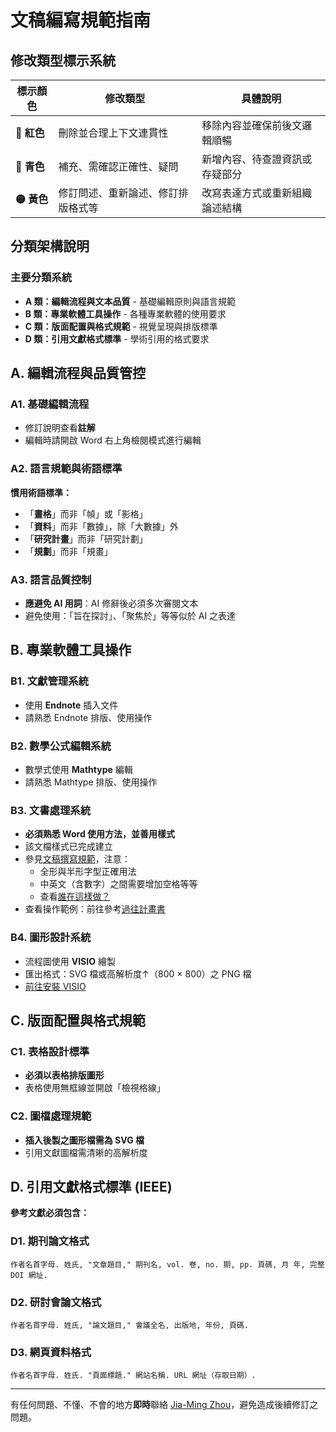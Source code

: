 # 文稿編寫規範指南

## 修改類型標示系統

| 標示顏色 | 修改類型 | 具體說明 |
|---------|----------|----------|
| **🔴 紅色** | 刪除並合理上下文連貫性 | 移除內容並確保前後文邏輯順暢 |
| **🔵 青色** | 補充、需確認正確性、疑問 | 新增內容、待查證資訊或存疑部分 |
| **🟡 黃色** | 修訂問述、重新論述、修訂排版格式等 | 改寫表達方式或重新組織論述結構 |


## 分類架構說明

### 主要分類系統
- **A 類：編輯流程與文本品質** - 基礎編輯原則與語言規範
- **B 類：專業軟體工具操作** - 各種專業軟體的使用要求
- **C 類：版面配置與格式規範** - 視覺呈現與排版標準
- **D 類：引用文獻格式標準** - 學術引用的格式要求

## A. 編輯流程與品質管控

### A1. 基礎編輯流程
- 修訂說明查看**註解**
- 編輯時請開啟 Word 右上角檢閱模式進行編輯

### A2. 語言規範與術語標準
**慣用術語標準：**
- 「**畫格**」而非「幀」或「影格」
- 「**資料**」而非「數據」，除「大數據」外  
- 「**研究計畫**」而非「研究計劃」
- 「**規劃**」而非「規畫」

### A3. 語言品質控制
- **應避免 AI 用詞**：AI 修辭後必須多次審閱文本
- 避免使用：「旨在探討」、「聚焦於」等等似於 AI 之表達

## B. 專業軟體工具操作

### B1. 文獻管理系統
- 使用 **Endnote** 插入文件
- 請熟悉 Endnote 排版、使用操作

### B2. 數學公式編輯系統
- 數學式使用 **Mathtype** 編輯
- 請熟悉 Mathtype 排版、使用操作

### B3. 文書處理系統
- **必須熟悉 Word 使用方法，並善用樣式**
- 該文檔樣式已完成建立
- 參見[文稿撰寫規範](https://github.com/sparanoid/chinese-copywriting-guidelines/blob/master/README.md)，注意：
  - 全形與半形字型正確用法
  - 中英文（含數字）之間需要增加空格等等
  - 查看[誰在這樣做？](https://github.com/sparanoid/chinese-copywriting-guidelines?tab=readme-ov-file#%E8%AA%B0%E5%9C%A8%E9%80%99%E6%A8%A3%E5%81%9A)
- 查看操作範例：前往參考[過往計畫書](https://docs.jmprohub.com/%E9%81%8E%E5%BE%80%E8%A8%88%E7%95%AB%E6%92%B0%E5%AF%AB%E6%96%87%E6%AA%94/contact.pdf)

### B4. 圖形設計系統
- 流程圖使用 **VISIO** 繪製
- 匯出格式：SVG 檔或高解析度↑（800 × 800）之 PNG 檔
- [前往安裝 VISIO](https://github.com/felimet/officeLTSCpro2024.git)

## C. 版面配置與格式規範

### C1. 表格設計標準
- **必須以表格排版圖形**
- 表格使用無框線並開啟「檢視格線」

### C2. 圖檔處理規範
- **插入後製之圖形檔需為 SVG 檔**
- 引用文獻圖檔需清晰的高解析度

## D. 引用文獻格式標準 (IEEE)

**參考文獻必須包含：**

### D1. 期刊論文格式
```
作者名首字母. 姓氏, "文章題目," 期刊名, vol. 卷, no. 期, pp. 頁碼, 月 年, 完整 DOI 網址.
```

### D2. 研討會論文格式  
```
作者名首字母. 姓氏, "論文題目," 會議全名, 出版地, 年份, 頁碼.
```

### D3. 網頁資料格式
```
作者名首字母. 姓氏. "頁面標題." 網站名稱. URL 網址（存取日期）.
```
---

有任何問題、不懂、不會的地方**即時**聯絡 [Jia-Ming Zhou](mailto:felimet.jia.ming@gmail.com)，避免造成後續修訂之問題。



